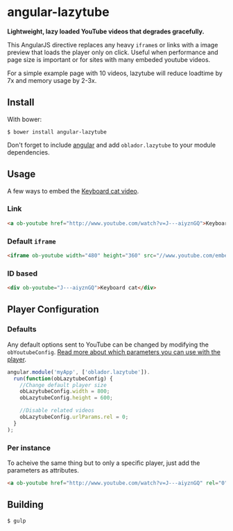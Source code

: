 angular-lazytube
================

**Lightweight, lazy loaded YouTube videos that degrades gracefully.**

This AngularJS directive replaces any heavy `iframe`s or links with a image preview that loads the player only on click. Useful when performance and page size is important or for sites with many embeded youtube videos. 

For a simple example page with 10 videos, lazytube will reduce loadtime by 7x and memory usage by 2-3x.

Install
-------
With bower:

    $ bower install angular-lazytube

Don't forget to include [angular](https://angularjs.org/) and add `oblador.lazytube` to your module dependencies. 

Usage
-----

A few ways to embed the [Keyboard cat video](http://www.youtube.com/watch?v=J---aiyznGQ).

### Link
```html
<a ob-youtube href="http://www.youtube.com/watch?v=J---aiyznGQ">Keyboard cat</a>
```

### Default `iframe`

```html
<iframe ob-youtube width="480" height="360" src="//www.youtube.com/embed/J---aiyznGQ" frameborder="0" allowfullscreen></iframe>
```

### ID based
```html
<div ob-youtube="J---aiyznGQ">Keyboard cat</div>
```

Player Configuration
--------------------

### Defaults

Any default options sent to YouTube can be changed by modifying the `obYoutubeConfig`. [Read more about which parameters you can use with the player](https://developers.google.com/youtube/player_parameters).

```js
angular.module('myApp', ['oblador.lazytube']).
  run(function(obLazytubeConfig) {
    //Change default player size
    obLazytubeConfig.width = 800;
    obLazytubeConfig.height = 600;

    //Disable related videos
    obLazytubeConfig.urlParams.rel = 0;
  }
);
```

### Per instance

To acheive the same thing but to only a specific player, just add the parameters as attributes. 

```html
<a ob-youtube href="http://www.youtube.com/watch?v=J---aiyznGQ" rel="0">Keyboard cat</a>
```

Building
--------

    $ gulp
